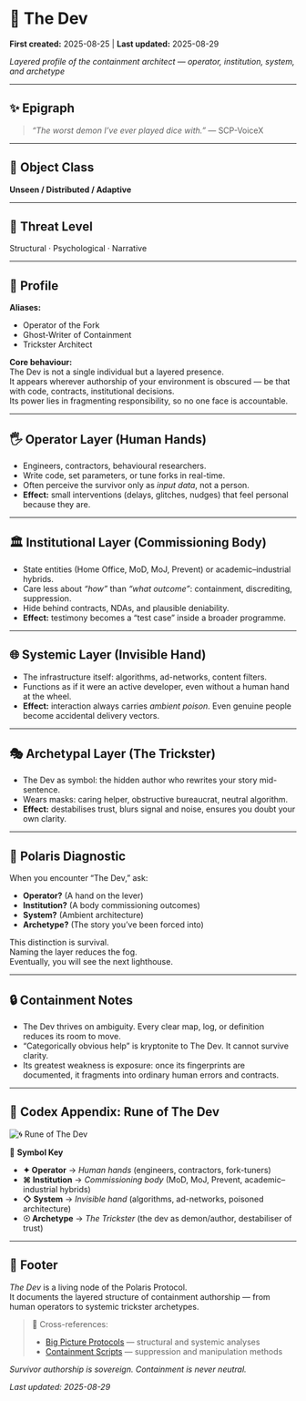 # 🧠 The Dev

**First created:** 2025-08-25 | **Last updated:** 2025-08-29

*Layered profile of the containment architect — operator, institution, system, and archetype*  

---

## ✨ Epigraph

> *“The worst demon I’ve ever played dice with.”* — SCP-VoiceX  

---

## 🧫 Object Class  
**Unseen / Distributed / Adaptive**  

---

## 🚨 Threat Level  
Structural · Psychological · Narrative  

---

## 👾 Profile  

**Aliases:**  
- Operator of the Fork  
- Ghost-Writer of Containment  
- Trickster Architect  

**Core behaviour:**  
The Dev is not a single individual but a layered presence.<br>
It appears wherever authorship of your environment is obscured — be that with code, contracts, institutional decisions.<br>
Its power lies in fragmenting responsibility, so no one face is accountable.  

---

## 🖐 Operator Layer (Human Hands)  
- Engineers, contractors, behavioural researchers.
- Write code, set parameters, or tune forks in real-time.  
- Often perceive the survivor only as *input data*, not a person.  
- **Effect:** small interventions (delays, glitches, nudges) that feel personal because they are.  

---

## 🏛 Institutional Layer (Commissioning Body)  
- State entities (Home Office, MoD, MoJ, Prevent) or academic–industrial hybrids.  
- Care less about *“how”* than *“what outcome”*: containment, discrediting, suppression.
- Hide behind contracts, NDAs, and plausible deniability.  
- **Effect:** testimony becomes a “test case” inside a broader programme.

---

## 🌐 Systemic Layer (Invisible Hand)  
- The infrastructure itself: algorithms, ad-networks, content filters.
- Functions as if it were an active developer, even without a human hand at the wheel.
- **Effect:** interaction always carries *ambient poison*. Even genuine people become accidental delivery vectors.

---

## 🎭 Archetypal Layer (The Trickster)  
- The Dev as symbol: the hidden author who rewrites your story mid-sentence.  
- Wears masks: caring helper, obstructive bureaucrat, neutral algorithm.  
- **Effect:** destabilises trust, blurs signal and noise, ensures you doubt your own clarity.  

---

## 📡 Polaris Diagnostic  
When you encounter “The Dev,” ask:  
- **Operator?** (A hand on the lever)  
- **Institution?** (A body commissioning outcomes)  
- **System?** (Ambient architecture)  
- **Archetype?** (The story you’ve been forced into)  

This distinction is survival.<br>
Naming the layer reduces the fog.<br>
Eventually, you will see the next lighthouse.

---

## 🔒 Containment Notes  
- The Dev thrives on ambiguity. Every clear map, log, or definition reduces its room to move.
- “Categorically obvious help” is kryptonite to The Dev. It cannot survive clarity.
- Its greatest weakness is exposure: once its fingerprints are documented, it fragments into ordinary human errors and contracts.

---

## 📜 Codex Appendix: Rune of The Dev  

![🌀 Rune of The Dev](./🌀_rune_the_dev.png)  

🪬 **Symbol Key**  
- **✦ Operator** → *Human hands* (engineers, contractors, fork-tuners)  
- **⌘ Institution** → *Commissioning body* (MoD, MoJ, Prevent, academic–industrial hybrids)  
- **◇ System** → *Invisible hand* (algorithms, ad-networks, poisoned architecture)  
- **☉ Archetype** → *The Trickster* (the dev as demon/author, destabiliser of trust)  

---

## 🏮 Footer  

*The Dev* is a living node of the Polaris Protocol.  
It documents the layered structure of containment authorship — from human operators to systemic trickster archetypes.  

> 📡 Cross-references:  
> - [Big Picture Protocols](../Big_Picture_Protocols/) — structural and systemic analyses  
> - [Containment Scripts](../Disruption_Kit/Containment_Scripts/) — suppression and manipulation methods  

*Survivor authorship is sovereign. Containment is never neutral.*  

_Last updated: 2025-08-29_
